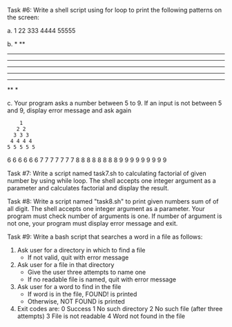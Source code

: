 
Task #6:
Write a shell script using for loop to print the following
patterns on the screen:

a.
1
22
333
4444
55555

b.
*
**
***
****
*****
****
***
**
*

c. Your program asks a number between 5 to 9. If an input is not
   between 5 and 9, display error message and ask again

        1
       2 2
      3 3 3
     4 4 4 4
    5 5 5 5 5
   6 6 6 6 6 6
  7 7 7 7 7 7 7
 8 8 8 8 8 8 8 8
9 9 9 9 9 9 9 9 9


Task #7:
Write a script named task7.sh to calculating factorial of given
number by using while loop. The shell accepts one integer
argument as a parameter and calculates factorial and display the
result.

Task #8:
Write a script named "task8.sh" to print given numbers sum of
of all digit. The shell accepts one integer argument as a
parameter. Your program must check number of arguments is one.
If number of argument is not one, your program must display
error message and exit.

Task #9:
Write a bash script that searches a word in a file as follows:
1. Ask user for a directory in which to find a file
    - If not valid, quit with error message
2. Ask user for a file in that directory
    - Give the user three attempts to name one
    - If no readable file is named, quit with error message
3. Ask user for a word to find in the file
    - If word is in the file, <word> FOUND! is printed
    - Otherwise, <word> NOT FOUND is printed
4. Exit codes are:
    0   Success
    1   No such directory
    2   No such file (after three attempts)
    3   File is not readable
    4   Word not found in the file
